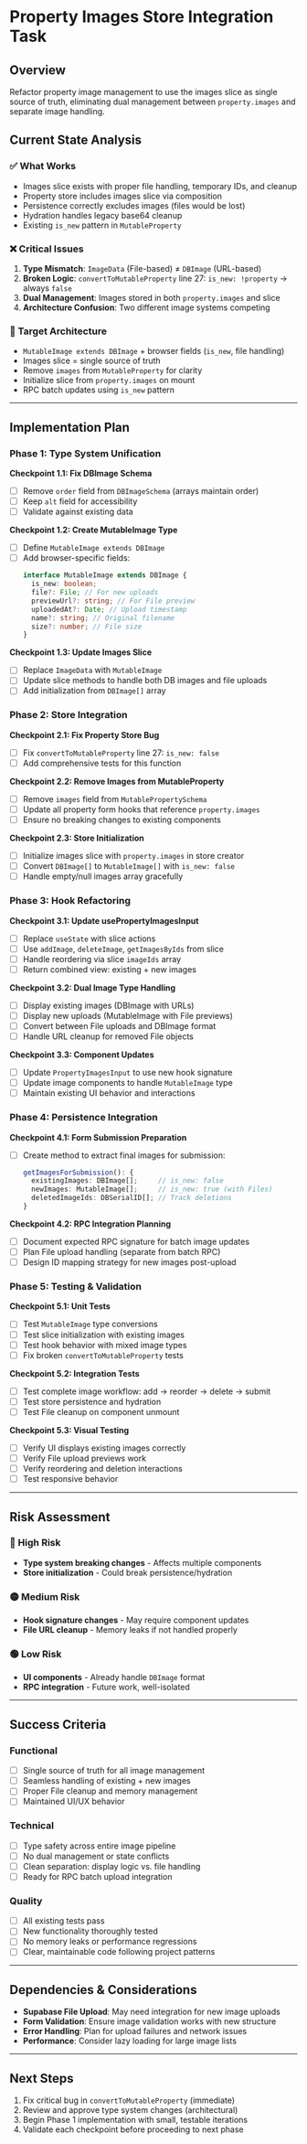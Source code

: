 # Property Images Store Integration Task

## Overview

Refactor property image management to use the images slice as single source of truth, eliminating dual management between `property.images` and separate image handling.

## Current State Analysis

### ✅ What Works

- Images slice exists with proper file handling, temporary IDs, and cleanup
- Property store includes images slice via composition
- Persistence correctly excludes images (files would be lost)
- Hydration handles legacy base64 cleanup
- Existing `is_new` pattern in `MutableProperty`

### ❌ Critical Issues

1. **Type Mismatch**: `ImageData` (File-based) ≠ `DBImage` (URL-based)
2. **Broken Logic**: `convertToMutableProperty` line 27: `is_new: !property` → always `false`
3. **Dual Management**: Images stored in both `property.images` and slice
4. **Architecture Confusion**: Two different image systems competing

### 🎯 Target Architecture

- `MutableImage extends DBImage` + browser fields (`is_new`, file handling)
- Images slice = single source of truth
- Remove `images` from `MutableProperty` for clarity
- Initialize slice from `property.images` on mount
- RPC batch updates using `is_new` pattern

---

## Implementation Plan

### Phase 1: Type System Unification

**Checkpoint 1.1: Fix DBImage Schema**

- [ ] Remove `order` field from `DBImageSchema` (arrays maintain order)
- [ ] Keep `alt` field for accessibility
- [ ] Validate against existing data

**Checkpoint 1.2: Create MutableImage Type**

- [ ] Define `MutableImage extends DBImage`
- [ ] Add browser-specific fields:
  ```typescript
  interface MutableImage extends DBImage {
    is_new: boolean;
    file?: File; // For new uploads
    previewUrl?: string; // For File preview
    uploadedAt?: Date; // Upload timestamp
    name?: string; // Original filename
    size?: number; // File size
  }
  ```

**Checkpoint 1.3: Update Images Slice**

- [ ] Replace `ImageData` with `MutableImage`
- [ ] Update slice methods to handle both DB images and file uploads
- [ ] Add initialization from `DBImage[]` array

### Phase 2: Store Integration

**Checkpoint 2.1: Fix Property Store Bug**

- [ ] Fix `convertToMutableProperty` line 27: `is_new: false`
- [ ] Add comprehensive tests for this function

**Checkpoint 2.2: Remove Images from MutableProperty**

- [ ] Remove `images` field from `MutablePropertySchema`
- [ ] Update all property form hooks that reference `property.images`
- [ ] Ensure no breaking changes to existing components

**Checkpoint 2.3: Store Initialization**

- [ ] Initialize images slice with `property.images` in store creator
- [ ] Convert `DBImage[]` to `MutableImage[]` with `is_new: false`
- [ ] Handle empty/null images array gracefully

### Phase 3: Hook Refactoring

**Checkpoint 3.1: Update usePropertyImagesInput**

- [ ] Replace `useState` with slice actions
- [ ] Use `addImage`, `deleteImage`, `getImagesByIds` from slice
- [ ] Handle reordering via slice `imageIds` array
- [ ] Return combined view: existing + new images

**Checkpoint 3.2: Dual Image Type Handling**

- [ ] Display existing images (DBImage with URLs)
- [ ] Display new uploads (MutableImage with File previews)
- [ ] Convert between File uploads and DBImage format
- [ ] Handle URL cleanup for removed File objects

**Checkpoint 3.3: Component Updates**

- [ ] Update `PropertyImagesInput` to use new hook signature
- [ ] Update image components to handle `MutableImage` type
- [ ] Maintain existing UI behavior and interactions

### Phase 4: Persistence Integration

**Checkpoint 4.1: Form Submission Preparation**

- [ ] Create method to extract final images for submission:
  ```typescript
  getImagesForSubmission(): {
    existingImages: DBImage[];     // is_new: false
    newImages: MutableImage[];     // is_new: true (with Files)
    deletedImageIds: DBSerialID[]; // Track deletions
  }
  ```

**Checkpoint 4.2: RPC Integration Planning**

- [ ] Document expected RPC signature for batch image updates
- [ ] Plan File upload handling (separate from batch RPC)
- [ ] Design ID mapping strategy for new images post-upload

### Phase 5: Testing & Validation

**Checkpoint 5.1: Unit Tests**

- [ ] Test `MutableImage` type conversions
- [ ] Test slice initialization with existing images
- [ ] Test hook behavior with mixed image types
- [ ] Fix broken `convertToMutableProperty` tests

**Checkpoint 5.2: Integration Tests**

- [ ] Test complete image workflow: add → reorder → delete → submit
- [ ] Test store persistence and hydration
- [ ] Test File cleanup on component unmount

**Checkpoint 5.3: Visual Testing**

- [ ] Verify UI displays existing images correctly
- [ ] Verify File upload previews work
- [ ] Verify reordering and deletion interactions
- [ ] Test responsive behavior

---

## Risk Assessment

### 🔴 High Risk

- **Type system breaking changes** - Affects multiple components
- **Store initialization** - Could break persistence/hydration

### 🟡 Medium Risk

- **Hook signature changes** - May require component updates
- **File URL cleanup** - Memory leaks if not handled properly

### 🟢 Low Risk

- **UI components** - Already handle `DBImage` format
- **RPC integration** - Future work, well-isolated

---

## Success Criteria

### Functional

- [ ] Single source of truth for all image management
- [ ] Seamless handling of existing + new images
- [ ] Proper File cleanup and memory management
- [ ] Maintained UI/UX behavior

### Technical

- [ ] Type safety across entire image pipeline
- [ ] No dual management or state conflicts
- [ ] Clean separation: display logic vs. file handling
- [ ] Ready for RPC batch upload integration

### Quality

- [ ] All existing tests pass
- [ ] New functionality thoroughly tested
- [ ] No memory leaks or performance regressions
- [ ] Clear, maintainable code following project patterns

---

## Dependencies & Considerations

- **Supabase File Upload**: May need integration for new image uploads
- **Form Validation**: Ensure image validation works with new structure
- **Error Handling**: Plan for upload failures and network issues
- **Performance**: Consider lazy loading for large image lists

---

## Next Steps

1. Fix critical bug in `convertToMutableProperty` (immediate)
2. Review and approve type system changes (architectural)
3. Begin Phase 1 implementation with small, testable iterations
4. Validate each checkpoint before proceeding to next phase
